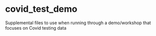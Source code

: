 # covid_test_demo
Supplemental files to use when running through a demo/workshop that focuses on Covid testing data
